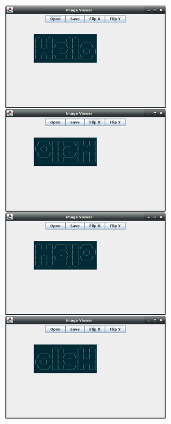 ![](screenshots/ex1.png)
![](screenshots/ex2.png)
![](screenshots/ex3.png)
![](screenshots/ex4.png)
